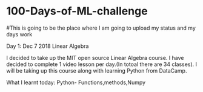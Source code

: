 # 100-Days-of-ML-challenge
#This is going to be the place where I am going to upload my status and my days work 

Day 1: Dec 7 2018
Linear Algebra

I decided to take up the MIT open source Linear Algebra course. I have decided to complete 1 video lesson per day.(In totoal there are 34 classes). I will be taking up this course along with learning Python from DataCamp.

What I learnt today:
Python- Functions,methods,Numpy

